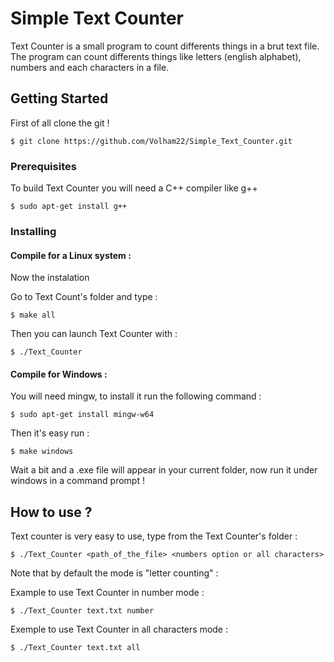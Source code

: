 # Simple Text Counter

Text Counter is a small program to count differents things in a brut text file.
The program can count differents things like letters (english alphabet), numbers and each characters in a file.

## Getting Started

First of all clone the git !
```
$ git clone https://github.com/Volham22/Simple_Text_Counter.git
```

### Prerequisites

To build Text Counter you will need a C++ compiler like g++

```
$ sudo apt-get install g++
```

### Installing

#### Compile for a Linux system :

Now the instalation

Go to Text Count's folder and type :

```
$ make all
```

Then you can launch Text Counter with :

```
$ ./Text_Counter
```

#### Compile for Windows :

You will need mingw, to install it run the following command :
```
$ sudo apt-get install mingw-w64
```

Then it's easy run :
```
$ make windows
```

Wait a bit and a .exe file will appear in your current folder, now run it under windows in a command prompt !

## How to use ?

Text counter is very easy to use, type from the Text Counter's folder :

```
$ ./Text_Counter <path_of_the_file> <numbers option or all characters>
```

Note that by default the mode is "letter counting" :

Example to use Text Counter in number mode :
```
$ ./Text_Counter text.txt number
```

Exemple to use Text Counter in all characters mode :
```
$ ./Text_Counter text.txt all
```
